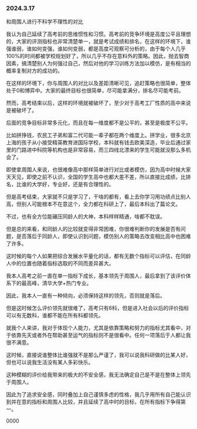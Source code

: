 ### 2024.3.17

和周围人进行不科学不理性的对比

我认为自己延续了高考前的思维惯性和习惯。高考前的竞争环境是高度公平且理想的，大家的评测指标也非常清楚单一，就是考试成绩和排名，在这样的环境下，谁强谁弱，谁如何变强，谁如何变弱，都是高度可观察可分析的，由于每个人几乎100%的时间都被学校规划好了，所以几乎不存在意料外的策略。因此，抛去智商因素，搞清楚别人为何强过自己，然后对他的学习训练方法加以模仿，是有相当的概率复制对方的成功的。

在这样的环境下，你与周围人的对比以及差距清晰可见，追赶策略也很简单，整体处于0和博弈中。大家的最终目标也很简单，尽可能拿满分，排名尽可能考前。

然而，高考结束以后，这样的环境就被破坏了，至少对于高考工厂性质的高中来说是被破坏了。

后面的竞争目标非常多元化，而且在每一维度都不是公平的，甚至是极度不公平。

比如拼挣钱，农民工子弟和富二代可能一辈子都在两个维度上。拼学业，很多北京上海的孩子从小接受精英教育进国际学校，本科就有钱去欧美深造，毕业后通过家里的门路进中科院等机构也是非常容易，而三四线北漂来的学生可能就没那么多机会了。

即使拿周围人来说，也很难像高中那样简单进行对比或者模仿，因为高中时候大家天天见，即使之前不认识，全国的学生高中也都大差不差，所以直接比成绩，比排名，比谁的大学好，专业好，还是有合理性的。

但是高考结束，大家就不只是学习了，干啥的都有，看上去你学习用功绩点比别人高，但别人可能根本不在意这个，全力都在科研上了，最后本科出了篇论文。

不过，也有全方位能碾压同龄人的大神，本科样样精通，啥都不耽误。

但是总的来看，和同龄人的比较就变得非常困难，你很难判断你的发展是否有问题，是否落后于同龄人，即使认识到问题，模仿别人的策略去改变相比高中也困难了许多。

这时候的每个人如果把综合发展水平量化的话，都有无数个指标可以评估，在同龄人中的位置也随着指标选取的不同而差异甚大。

我本人高考之前一直在单一指标下成长，基本领先于周围人，最后拿到了该评价体系下的最高峰，清华大学+热门专业。

因此，我本人一直有一种倾向，必须保持这样的领先，否则就是落后。

但是这时候怎么评价领先就很难了，高考只有6科，但是进入社会以后的评价指标可以有无数科，谁都不能在所有科都领先。

就我个人来讲，我对于体现个人能力，尤其是依靠策略和努力的指标尤其看中，对于依靠先天或者外在帮助甚至运气的指标则不是很看中。任何一项落后于人都让我很不满意。

这时候，直接说谁整体比谁强就不是那么严谨了，我可以说我科研做的比某人好，但也可以说我生活没有某人多彩快乐。

这种模糊的评价给我带来的极大的不安全感，我无法确定自己是不是在整体上领先于周围人。

因此为了追求安全感，同时叠加上自己谨慎多虑的性格，我几乎用所有自己能认识到并在意的指标和周围人比较，并且延续了高中时的目标，在所有指标下争得第一。

0000
